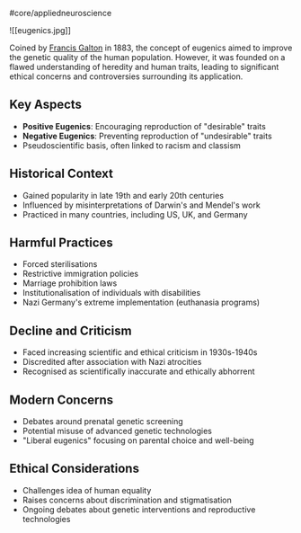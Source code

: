 #core/appliedneuroscience 

![[eugenics.jpg]]

Coined by [Francis Galton](https://en.wikipedia.org/wiki/Francis_Galton) in 1883, the concept of eugenics aimed to improve the genetic quality of the human population. However, it was founded on a flawed understanding of heredity and human traits, leading to significant ethical concerns and controversies surrounding its application.

## Key Aspects

- **Positive Eugenics**: Encouraging reproduction of "desirable" traits
- **Negative Eugenics**: Preventing reproduction of "undesirable" traits
- Pseudoscientific basis, often linked to racism and classism

## Historical Context

- Gained popularity in late 19th and early 20th centuries
- Influenced by misinterpretations of Darwin's and Mendel's work
- Practiced in many countries, including US, UK, and Germany

## Harmful Practices

- Forced sterilisations
- Restrictive immigration policies
- Marriage prohibition laws
- Institutionalisation of individuals with disabilities
- Nazi Germany's extreme implementation (euthanasia programs)

## Decline and Criticism

- Faced increasing scientific and ethical criticism in 1930s-1940s
- Discredited after association with Nazi atrocities
- Recognised as scientifically inaccurate and ethically abhorrent

## Modern Concerns

- Debates around prenatal genetic screening
- Potential misuse of advanced genetic technologies
- "Liberal eugenics" focusing on parental choice and well-being

## Ethical Considerations

- Challenges idea of human equality
- Raises concerns about discrimination and stigmatisation
- Ongoing debates about genetic interventions and reproductive technologies